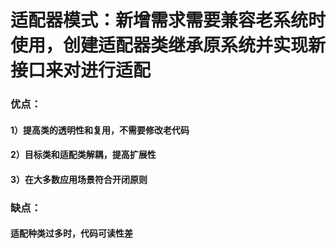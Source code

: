 # 适配器模式：新增需求需要兼容老系统时使用，创建适配器类继承原系统并实现新接口来对进行适配
### 优点：
#### 1）提高类的透明性和复用，不需要修改老代码
#### 2）目标类和适配类解耦，提高扩展性
#### 3）在大多数应用场景符合开闭原则
### 缺点：
#### 适配种类过多时，代码可读性差
